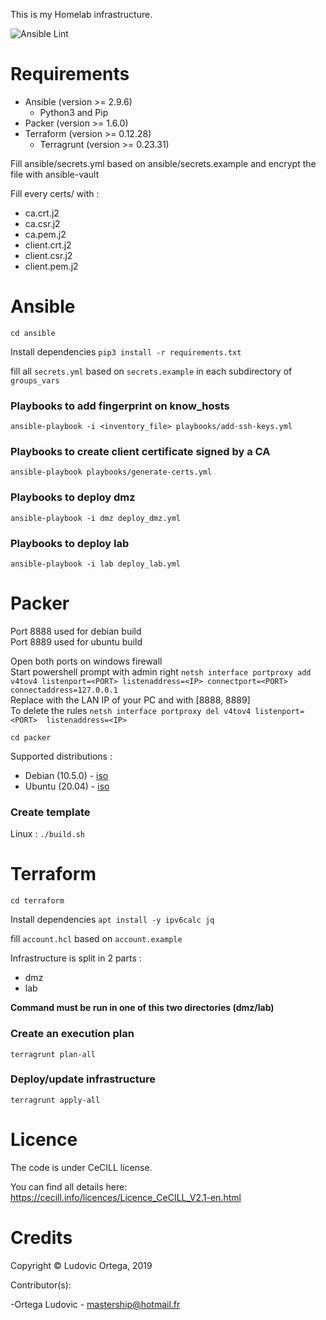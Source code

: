 This is my Homelab infrastructure.

![Ansible Lint](https://github.com/M0NsTeRRR/Homelab-infra/workflows/Ansible%20Lint/badge.svg)

# Requirements

- Ansible (version >= 2.9.6)
	- Python3 and Pip
- Packer (version >= 1.6.0)
- Terraform (version >= 0.12.28)
	- Terragrunt (version >= 0.23.31)

Fill ansible/secrets.yml based on ansible/secrets.example and encrypt the file with ansible-vault

Fill every certs/<folder> with :
- ca.crt.j2
- ca.csr.j2
- ca.pem.j2
- client.crt.j2
- client.csr.j2
- client.pem.j2

# Ansible
`cd ansible`  

Install dependencies `pip3 install -r requirements.txt`

fill all `secrets.yml` based on `secrets.example` in each subdirectory of `groups_vars`

### Playbooks to add fingerprint on know_hosts
`ansible-playbook -i <inventory_file> playbooks/add-ssh-keys.yml`  

### Playbooks to create client certificate signed by a CA
`ansible-playbook playbooks/generate-certs.yml`

### Playbooks to deploy dmz
`ansible-playbook -i dmz deploy_dmz.yml`

### Playbooks to deploy lab
`ansible-playbook -i lab deploy_lab.yml`

# Packer
Port 8888 used for debian build  
Port 8889 used for ubuntu build  

Open both ports on windows firewall  
Start powershell prompt with admin right `netsh interface portproxy add v4tov4 listenport=<PORT> listenaddress=<IP> connectport=<PORT> connectaddress=127.0.0.1`  
Replace <IP> with the LAN IP of your PC and <PORT> with [8888, 8889]  
To delete the rules `netsh interface portproxy del v4tov4 listenport=<PORT>  listenaddress=<IP>`  

`cd packer`

Supported distributions :
- Debian (10.5.0) - [iso](https://cdimage.debian.org/debian-cd/current/amd64/iso-cd/debian-10.5.0-amd64-netinst.iso)
- Ubuntu (20.04) - [iso](http://cdimage.ubuntu.com/ubuntu-server/daily/current/focal-legacy-server-amd64.iso)

### Create template
Linux : `./build.sh`  

# Terraform
`cd terraform`  

Install dependencies `apt install -y ipv6calc jq`

fill `account.hcl` based on `account.example`

Infrastructure is split in 2 parts :  
- dmz
- lab

**Command must be run in one of this two directories (dmz/lab)**

### Create an execution plan
`terragrunt plan-all`

### Deploy/update infrastructure
`terragrunt apply-all`

# Licence

The code is under CeCILL license.

You can find all details here: https://cecill.info/licences/Licence_CeCILL_V2.1-en.html

# Credits

Copyright © Ludovic Ortega, 2019

Contributor(s):

-Ortega Ludovic - mastership@hotmail.fr